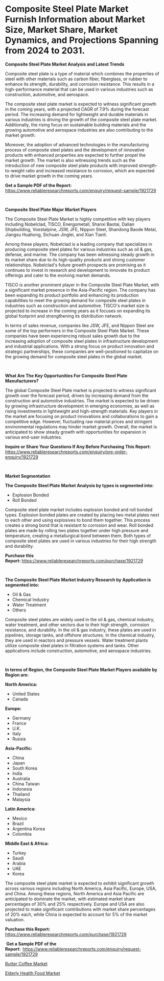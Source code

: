 <p><h1>Composite Steel Plate Market Furnish Information about Market Size, Market Share, Market Dynamics, and Projections Spanning from 2024 to 2031.</h1></p><p><strong>Composite Steel Plate Market Analysis and Latest Trends</strong></p>
<p><p>Composite steel plate is a type of material which combines the properties of steel with other materials such as carbon fiber, fiberglass, or rubber to enhance its strength, durability, and corrosion resistance. This results in a high-performance material that can be used in various industries such as construction, automotive, and aerospace.</p><p>The composite steel plate market is expected to witness significant growth in the coming years, with a projected CAGR of 7.9% during the forecast period. The increasing demand for lightweight and durable materials in various industries is driving the growth of the composite steel plate market. Additionally, the rising focus on sustainable building materials and the growing automotive and aerospace industries are also contributing to the market growth.</p><p>Moreover, the adoption of advanced technologies in the manufacturing process of composite steel plates and the development of innovative products with enhanced properties are expected to further propel the market growth. The market is also witnessing trends such as the introduction of new composite steel plate products with improved strength-to-weight ratio and increased resistance to corrosion, which are expected to drive market growth in the coming years.</p></p>
<p><strong>Get a Sample PDF of the Report:&nbsp;</strong> <a href="https://www.reliableresearchreports.com/enquiry/request-sample/1921729">https://www.reliableresearchreports.com/enquiry/request-sample/1921729</a></p>
<p>&nbsp;</p>
<p><strong>Composite Steel Plate Major Market Players</strong></p>
<p><p>The Composite Steel Plate Market is highly competitive with key players including Nobelclad, TISCO, Energometall, Shanxi Baotai, Dalian Shipbuilding, Voestalpine, JSW, JFE, Nippon Steel, Shandong Baode Metal, Jiangsu Huahong, Sichuan Jinglei, and Xian Tianli. </p><p>Among these players, Nobelclad is a leading company that specializes in producing composite steel plates for various industries such as oil & gas, defense, and marine. The company has been witnessing steady growth in its market share due to its high-quality products and strong customer relationships. Nobelclad's future growth prospects are promising as it continues to invest in research and development to innovate its product offerings and cater to the evolving market demands.</p><p>TISCO is another prominent player in the Composite Steel Plate Market, with a significant market presence in the Asia-Pacific region. The company has been expanding its product portfolio and enhancing its production capabilities to meet the growing demand for composite steel plates in industries such as construction and automotive. TISCO's market size is projected to increase in the coming years as it focuses on expanding its global footprint and strengthening its distribution network.</p><p>In terms of sales revenue, companies like JSW, JFE, and Nippon Steel are some of the top performers in the Composite Steel Plate Market. These companies have been experiencing robust sales growth due to the increasing adoption of composite steel plates in infrastructure development and industrial applications. With a strong focus on product innovation and strategic partnerships, these companies are well-positioned to capitalize on the growing demand for composite steel plates in the global market.</p></p>
<p>&nbsp;</p>
<p><strong>What Are The Key Opportunities For Composite Steel Plate Manufacturers?</strong></p>
<p><p>The global Composite Steel Plate market is projected to witness significant growth over the forecast period, driven by increasing demand from the construction and automotive industries. The market is expected to be driven by growing infrastructure development in emerging economies, as well as rising investments in lightweight and high-strength materials. Key players in the market are focusing on product innovations and collaborations to gain a competitive edge. However, fluctuating raw material prices and stringent environmental regulations may hinder market growth. Overall, the market is anticipated to show steady growth with opportunities for expansion in various end-user industries.</p></p>
<p><strong>Inquire or Share Your Questions If Any Before Purchasing This Report:</strong> <a href="https://www.reliableresearchreports.com/enquiry/pre-order-enquiry/1921729">https://www.reliableresearchreports.com/enquiry/pre-order-enquiry/1921729</a></p>
<p>&nbsp;</p>
<p><strong>Market Segmentation</strong></p>
<p><strong>The Composite Steel Plate Market Analysis by types is segmented into:</strong></p>
<p><ul><li>Explosion Bonded</li><li>Roll Bonded</li></ul></p>
<p><p>Composite steel plate market includes explosion bonded and roll bonded types. Explosion bonded plates are created by placing two metal plates next to each other and using explosives to bond them together. This process creates a strong bond that is resistant to corrosion and wear. Roll bonded plates are made by rolling two plates together under high pressure and temperature, creating a metallurgical bond between them. Both types of composite steel plates are used in various industries for their high strength and durability.</p></p>
<p><strong>Purchase this Report:&nbsp;</strong><a href="https://www.reliableresearchreports.com/purchase/1921729">https://www.reliableresearchreports.com/purchase/1921729</a></p>
<p>&nbsp;</p>
<p><strong>The Composite Steel Plate Market Industry Research by Application is segmented into:</strong></p>
<p><ul><li>Oil & Gas</li><li>Chemical Industry</li><li>Water Treatment</li><li>Others</li></ul></p>
<p><p>Composite steel plates are widely used in the oil & gas, chemical industry, water treatment, and other sectors due to their high strength, corrosion resistance, and durability. In the oil & gas industry, these plates are used in pipelines, storage tanks, and offshore structures. In the chemical industry, they are used in reactors and pressure vessels. Water treatment plants utilize composite steel plates in filtration systems and tanks. Other applications include construction, automotive, and aerospace industries.</p></p>
<p>&nbsp;</p>
<p><strong>In terms of Region, the Composite Steel Plate Market Players available by Region are:</strong></p>
<p>
    <p> <strong> North America: </strong>
        <ul>
            <li>United States</li>
            <li>Canada</li>
        </ul>
        </p> 
    <p> <strong> Europe: </strong>
        <ul>
            <li>Germany</li>
            <li>France</li>
            <li>U.K.</li>
            <li>Italy</li>
            <li>Russia</li>
        </ul>
        </p> 
    <p> <strong> Asia-Pacific: </strong>
        <ul>
            <li>China</li>
            <li>Japan</li>
            <li>South Korea</li>
            <li>India</li>
            <li>Australia</li>
            <li>China Taiwan</li>
            <li>Indonesia</li>
            <li>Thailand</li>
            <li>Malaysia</li>
        </ul>
        </p> 
    <p> <strong> Latin America: </strong>
        <ul>
            <li>Mexico</li>
            <li>Brazil</li>
            <li>Argentina Korea</li>
            <li>Colombia</li>
        </ul>
        </p> 
    <p> <strong> Middle East & Africa: </strong>
        <ul>
            <li>Turkey</li>
            <li>Saudi</li>
            <li>Arabia</li>
            <li>UAE</li>
            <li>Korea</li>
        </ul>
    </p>
    </p>
<p><p>The composite steel plate market is expected to exhibit significant growth across various regions including North America, Asia Pacific, Europe, USA, and China. Among these regions, North America and Asia Pacific are anticipated to dominate the market, with estimated market share percentages of 30% and 25% respectively. Europe and USA are also projected to make significant contributions with market share percentages of 20% each, while China is expected to account for 5% of the market valuation.</p></p>
<p><strong>Purchase this Report: </strong><a href="https://www.reliableresearchreports.com/purchase/1921729">https://www.reliableresearchreports.com/purchase/1921729</a></p>
<p>&nbsp;<strong>Get a Sample PDF of the Report:&nbsp;&nbsp;</strong><a href="https://www.reliableresearchreports.com/enquiry/request-sample/1921729">https://www.reliableresearchreports.com/enquiry/request-sample/1921729</a></p>
<p><strong></strong></p>
<p><p><a href="https://view.publitas.com/reportprime-1/butter-coffee-market-a-comprehensive-report-of-its-market-share-growth-trends-2024-2031/">Butter Coffee Market</a></p><p><a href="https://bubble-tree-ea4.notion.site/Elderly-Health-Food-Market-with-the-goal-of-estimating-the-market-size-and-future-growth-potential-o-b2c6079ed58142ad990aa83b40ed351a">Elderly Health Food Market</a></p></p>